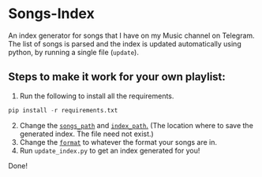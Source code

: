 # Songs-Index
An index generator for songs that I have on my Music channel on Telegram. The list of songs is parsed and the index is updated automatically using python, by running a single file (`update`).

## Steps to make it work for your own playlist:
1. Run the following to install all the requirements.
```python
pip install -r requirements.txt
```
2. Change the [`songs_path`](update-index.py#L41) and [`index_path`.](update-index.py#L42) (The location where to save the generated index. The file need not exist.)
3. Change the [`format`](update-index.py#L43) to whatever the format your songs are in.
4. Run `update_index.py` to get an index generated for you!

Done!
